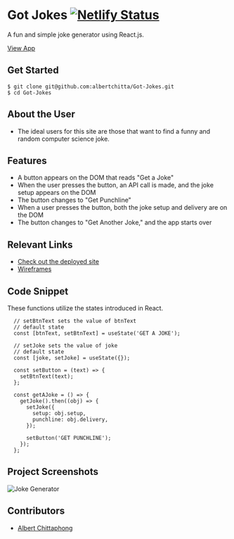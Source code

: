 # Got Jokes  [![Netlify Status](https://api.netlify.com/api/v1/badges/a57a42e2-4966-4c21-aa3e-f9a326269139/deploy-status)](https://app.netlify.com/sites/awc-got-jokes/deploys)
<!-- update the netlify badge above with your own badge that you can find at netlify under settings/general#status-badges -->

A fun and simple joke generator using React.js.

[View App](https://awc-got-jokes.netlify.app)

## Get Started <!-- OPTIONAL, but doesn't hurt -->
```
$ git clone git@github.com:albertchitta/Got-Jokes.git
$ cd Got-Jokes
```
## About the User <!-- This is a scaled down user persona -->
- The ideal users for this site are those that want to find a funny and random computer science joke.

## Features <!-- List your app features using bullets! Do NOT use a paragraph. No one will read that! -->
- A button appears on the DOM that reads "Get a Joke"
- When the user presses the button, an API call is made, and the joke setup appears on the DOM
- The button changes to "Get Punchline"
- When a user presses the button, both the joke setup and delivery are on the DOM
- The button changes to "Get Another Joke," and the app starts over

## Relevant Links <!-- Link to all the things that are required outside of the ones that have their own section -->
- [Check out the deployed site](https://awc-got-jokes.netlify.app)
- [Wireframes](https://www.figma.com/file/dUTnw5fZfWCB2RCRJpS7Af/JJ-Wireframe-(JS)?node-id=0%3A1)

## Code Snippet <!-- OPTIONAL, but doesn't hurt -->
These functions utilize the states introduced in React.
```
  // setBtnText sets the value of btnText
  // default state
  const [btnText, setBtnText] = useState('GET A JOKE');

  // setJoke sets the value of joke
  // default state
  const [joke, setJoke] = useState({});

  const setButton = (text) => {
    setBtnText(text);
  };

  const getAJoke = () => {
    getJoke().then((obj) => {
      setJoke({
        setup: obj.setup,
        punchline: obj.delivery,
      });

      setButton('GET PUNCHLINE');
    });
  };
```

## Project Screenshots <!-- These can be inside of your project. Look at the repos from class and see how the images are included in the readme -->
![Joke Generator](https://user-images.githubusercontent.com/83558122/136861639-07038421-50ba-4fe6-959d-210a24bc3479.PNG)

## Contributors
- [Albert Chittaphong](https://github.com/albertchitta)
